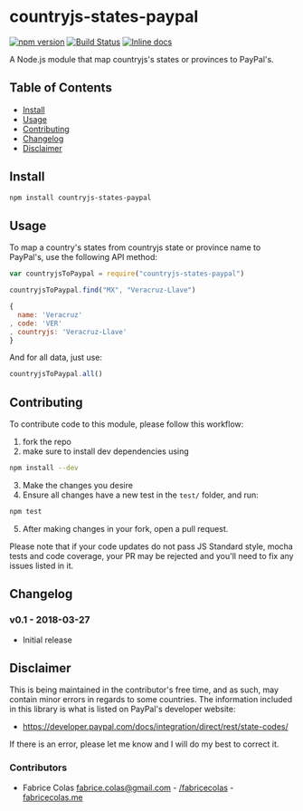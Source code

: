 # countryjs-states-paypal 

[![npm version](https://badge.fury.io/js/countryjs-state-paypal.svg)](https://badge.fury.io/js/countryjs-state-paypal)
[![Build Status](https://travis-ci.org/fabricecolas/countryjs-state-paypal.png?branch=master)](https://travis-ci.org/fabricecolas/countryjs-state-paypal)
[![Inline docs](https://inch-ci.org/github/fabricecolas/countryjs-states-paypal.svg?branch=master)](https://inch-ci.org/github/fabricecolas/countryjs-states-paypal)


A Node.js module that map countryjs's states or provinces to PayPal's.

## Table of Contents

* [Install](#install)
* [Usage](#usage)
* [Contributing](#contributing)
* [Changelog](#changelog)
* [Disclaimer](#disclaimer)

## Install

```bash
npm install countryjs-states-paypal
```

## Usage

To map a country's states from countryjs state or province name to PayPal's, use the following API method:

```javascript
var countryjsToPaypal = require("countryjs-states-paypal")

countryjsToPaypal.find("MX", "Veracruz-Llave")
```

```javascript
{ 
  name: 'Veracruz'
, code: 'VER'
, countryjs: 'Veracruz-Llave' 
}
```

And for all data, just use: 

```javascript
countryjsToPaypal.all()
```

## Contributing

To contribute code to this module, please follow this workflow: 

1. fork the repo
2. make sure to install dev dependencies using

  ```bash
  npm install --dev
  ```

3. Make the changes you desire
4. Ensure all changes have a new test in the `test/` folder, and run:

  ```bash
  npm test
  ```

5. After making changes in your fork, open a pull request.

Please note that if your code updates do not pass JS Standard style, mocha
tests and code coverage, your PR may be rejected and you'll need to fix any
issues listed in it.

## Changelog

### v0.1 - 2018-03-27

* Initial release 

## Disclaimer

This is being maintained in the contributor's free time, and as such, may
contain minor errors in regards to some countries.  The information
included in this library is what is listed on PayPal's developer website:
- https://developer.paypal.com/docs/integration/direct/rest/state-codes/

If there is an error, please let me know and I will do my best to correct it.

### Contributors

* Fabrice Colas <a href="mailto:fabrice.colas@gmail.com">fabrice.colas@gmail.com</a> - [/fabricecolas](https://github.com/fabricecolas) - [fabricecolas.me](https://fabricecolas.me)

